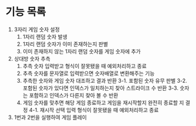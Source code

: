 # 기능 목록

1. 3자리 게임 숫자 설정
   1. 1자리 랜덤 숫자 발생
   2. 1자리 랜덤 숫자가 이미 존재하는지 판별
   3. 이미 존재하지 않는 1자리 랜덤 숫자를 게임 숫자에 추가
2. 상대방 숫자 추측
   1. 추측 숫자 입력받고 형식이 잘못됐을 때 예외처리하고 종료
   2. 추측 숫자를 문자열로 입력받으면 숫자배열로 변환해주는 기능
   3. 추측한 숫자와 게임 숫자 대조하고 결과 반환
      3-1. 포함된 숫자 유무 판별
      3-2. 포함된 숫자가 있다면 인덱스가 일치하는지 찾아 스트라이크 수 반환
      3-3. 숫자는 포함하고 인덱스가 다른지 찾아 볼 수 반환
   4. 게임 숫자를 맞추면 해당 게임 종료하고 게임을 재시작할지 완전히 종료할 지 결정
      4-1. 재시작 선택 입력 형식이 잘못됐을 때 예외처리하고 종료
3. 1번과 2번을 실행하여 게임 플레이
